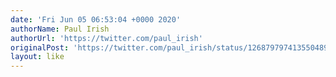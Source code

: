 ```yaml
---
date: 'Fri Jun 05 06:53:04 +0000 2020'
authorName: Paul Irish
authorUrl: 'https://twitter.com/paul_irish'
originalPost: 'https://twitter.com/paul_irish/status/1268797974135504896'
layout: like
---
```


